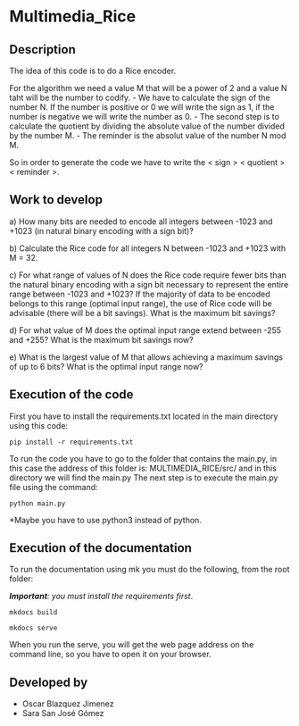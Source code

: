# Multimedia_Rice
## Description
The idea of this code is to do a Rice encoder. 

For the algorithm we need a value M that will be a power of 2 and a value N taht will be the number to codify.
    - We have to calculate the sign of the number N. If the number is positive or 0 we will write the sign as 1, if the number is negative we will write the number as 0. 
    - The second step is to calculate the quotient by dividing the absolute value of the number divided by the number M. 
    - The reminder is the absolut value of the number N mod M. 

So in order to generate the code we have to write the < sign > < quotient > < reminder >.

## Work to develop
a) How many bits are needed to encode all integers between -1023 and +1023 (in natural binary encoding with a sign bit)?

b) Calculate the Rice code for all integers N between -1023 and +1023 with M = 32.

c) For what range of values of N does the Rice code require fewer bits than the natural binary encoding with a sign bit necessary to represent the entire range between -1023 and +1023? If the majority of data to be encoded belongs to this range (optimal input range), the use of Rice code will be advisable (there will be a bit savings). What is the maximum bit savings?

d) For what value of M does the optimal input range extend between -255 and +255? What is the maximum bit savings now?

e) What is the largest value of M that allows achieving a maximum savings of up to 6 bits? What is the optimal input range now?

## Execution of the code
First you have to install the requirements.txt located in the main directory using this code: 

> 
    pip install -r requirements.txt

To run the code you have to go to the folder that contains the main.py, in this case the address of this folder is: MULTIMEDIA_RICE/src/ and in this directory we will find the main.py
The next step is to execute the main.py file using the command:

> 
    python main.py

*Maybe you have to use python3 instead of python. 

## Execution of the documentation
To run the documentation using mk you must do the following, from the root folder:

***Important**: you must install the requirements first*.

> 
    mkdocs build
    

> 
    mkdocs serve

When you run the serve, you will get the web page address on the command line, so you have to open it on your browser. 

## Developed by 
- Oscar Blazquez Jimenez
- Sara San José Gómez